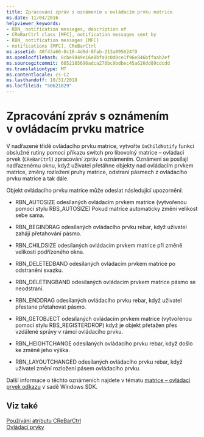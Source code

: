 ```yaml
---
title: Zpracování zpráv s oznámením v ovládacím prvku matrice
ms.date: 11/04/2016
helpviewer_keywords:
- RBN_ notification messages, description of
- CReBarCtrl class [MFC], notification messages sent by
- RBN_ notification messages [MFC]
- notifications [MFC], CReBarCtrl
ms.assetid: 40f43a60-0c18-4d8d-8fab-213a095624f9
ms.openlocfilehash: 8cbe9849e16e8bfa9c0d0ce1f96e846bffaab2ef
ms.sourcegitcommit: 6052185696adca270bc9bdbec45a626dd89cdcdd
ms.translationtype: MT
ms.contentlocale: cs-CZ
ms.lasthandoff: 10/31/2018
ms.locfileid: "50621829"
---
```

# <a name="processing-notification-messages-in-a-rebar-control"></a>Zpracování zpráv s oznámením v ovládacím prvku matrice

V nadřazené třídě ovládacího prvku matrice, vytvořte `OnChildNotify` funkci obslužné rutiny pomocí příkazu switch pro libovolný matrice – ovládací prvek (`CReBarCtrl`) zpracování zpráv s oznámením. Oznámení se posílají nadřazenému oknu, když uživatel přetáhne objekty nad ovládacím prvkem matrice, změny rozložení pruhy matrice, odstraní pásmech z ovládacího prvku matrice a tak dále.

Objekt ovládacího prvku matrice může odeslat následující upozornění:

- RBN_AUTOSIZE odesílaných ovládacím prvkem matrice (vytvořenou pomocí stylu RBS_AUTOSIZE) Pokud matrice automaticky změní velikost sebe sama.

- RBN_BEGINDRAG odesílaných ovládacího prvku rebar, když uživatel zahájí přetahování pásmo.

- RBN_CHILDSIZE odesílaných ovládacím prvkem matrice při změně velikosti podřízeného okna.

- RBN_DELETEDBAND odesílaných ovládacím prvkem matrice po odstranění svazku.

- RBN_DELETINGBAND odesílaných ovládacím prvkem matrice pásmo se neodstraní.

- RBN_ENDDRAG odesílaných ovládacího prvku rebar, když uživatel přestane přetahovat pásmo.

- RBN_GETOBJECT odesílaných ovládacím prvkem matrice (vytvořenou pomocí stylu RBS_REGISTERDROP) když je objekt přetažen přes vzdálené správy v rámci ovládacího prvku.

- RBN_HEIGHTCHANGE odesílaných ovládacího prvku rebar, když došlo ke změně jeho výška.

- RBN_LAYOUTCHANGED odesílaných ovládacího prvku rebar, když uživatel změní rozložení pásem ovládacího prvku.

Další informace o těchto oznámeních najdete v tématu [matrice – ovládací prvek odkazu](https://msdn.microsoft.com/library/windows/desktop/bb774375) v sadě Windows SDK.

## <a name="see-also"></a>Viz také

[Používání atributu CReBarCtrl](../mfc/using-crebarctrl.md)<br/>
[Ovládací prvky](../mfc/controls-mfc.md)

